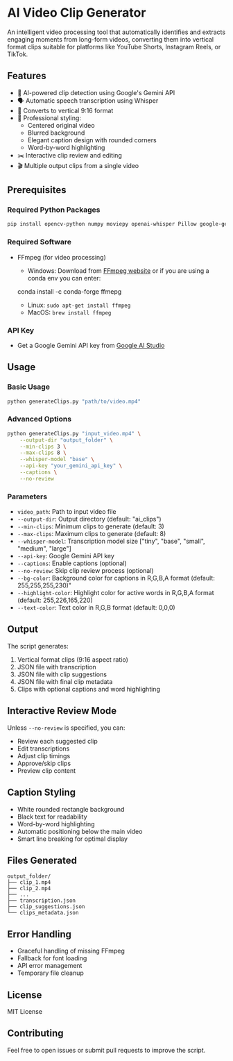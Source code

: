 # AI Video Clip Generator

An intelligent video processing tool that automatically identifies and extracts engaging moments from long-form videos, converting them into vertical format clips suitable for platforms like YouTube Shorts, Instagram Reels, or TikTok.

## Features

- 🎯 AI-powered clip detection using Google's Gemini API
- 🗣️ Automatic speech transcription using Whisper
- 📱 Converts to vertical 9:16 format
- 🎨 Professional styling:
  - Centered original video
  - Blurred background
  - Elegant caption design with rounded corners
  - Word-by-word highlighting
- ✂️ Interactive clip review and editing
- 🎬 Multiple output clips from a single video

## Prerequisites

### Required Python Packages
```bash
pip install opencv-python numpy moviepy openai-whisper Pillow google-generativeai textwrap3
```

### Required Software
- FFmpeg (for video processing)
  - Windows: Download from [FFmpeg website](https://ffmpeg.org/download.html) or if you are using a conda env you can enter:

  conda install -c conda-forge ffmepg

  - Linux: `sudo apt-get install ffmpeg`
  - MacOS: `brew install ffmpeg`

### API Key
- Get a Google Gemini API key from [Google AI Studio](https://makersuite.google.com/app/apikey)

## Usage

### Basic Usage
```bash
python generateClips.py "path/to/video.mp4"
```

### Advanced Options
```bash
python generateClips.py "input_video.mp4" \
    --output-dir "output_folder" \
    --min-clips 3 \
    --max-clips 8 \
    --whisper-model "base" \
    --api-key "your_gemini_api_key" \
    --captions \
    --no-review
```

### Parameters
- `video_path`: Path to input video file
- `--output-dir`: Output directory (default: "ai_clips")
- `--min-clips`: Minimum clips to generate (default: 3)
- `--max-clips`: Maximum clips to generate (default: 8)
- `--whisper-model`: Transcription model size ["tiny", "base", "small", "medium", "large"]
- `--api-key`: Google Gemini API key
- `--captions`: Enable captions (optional)
- `--no-review`: Skip clip review process (optional)
- `--bg-color`: Background color for captions in R,G,B,A format (default: 255,255,255,230)"
- `--highlight-color`: Highlight color for active words in R,G,B,A format (default: 255,226,165,220)
- `--text-color`: Text color in R,G,B format (default: 0,0,0)

## Output

The script generates:
1. Vertical format clips (9:16 aspect ratio)
2. JSON file with transcription
3. JSON file with clip suggestions
4. JSON file with final clip metadata
5. Clips with optional captions and word highlighting

## Interactive Review Mode

Unless `--no-review` is specified, you can:
- Review each suggested clip
- Edit transcriptions
- Adjust clip timings
- Approve/skip clips
- Preview clip content

## Caption Styling

- White rounded rectangle background
- Black text for readability
- Word-by-word highlighting
- Automatic positioning below the main video
- Smart line breaking for optimal display

## Files Generated

```
output_folder/
├── clip_1.mp4
├── clip_2.mp4
├── ...
├── transcription.json
├── clip_suggestions.json
└── clips_metadata.json
```

## Error Handling

- Graceful handling of missing FFmpeg
- Fallback for font loading
- API error management
- Temporary file cleanup

## License

MIT License

## Contributing

Feel free to open issues or submit pull requests to improve the script.

